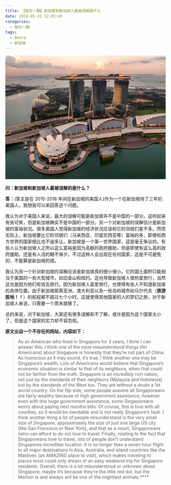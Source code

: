 ```yaml
---
title: 【每日一翻】新加坡和新加坡人最被误解是什么
date: 2019-05-31 12:03:43
categories:
  - 每日一翻
tags:
  - Quora
  - 新加坡
---
```


![题图](https://raw.githubusercontent.com/x13945/image-bucket/master/img/hu-chen-656089-unsplash.jpg)

**问：新加坡和新加坡人最被误解的是什么？**

**答：**(答主是在 2015-2018 年间在新加坡的美国人)作为一个在新加坡待了三年的美国人，我想我可以来回答这个问题。

我认为对于美国人来说，最大的误解可能是新加坡并不是中国的一部分。这听起来有些可笑，但是新加坡确实不是中国的一部分。另一个对新加坡的误解估计是新加坡的富裕状况。很多美国人觉得新加坡的经济状况应该和它的邻居们差不多。然而实际上，新加坡要比它的邻居们（马来西亚、印度尼西亚等）富裕的多，即使和西方世界的国家相比也不逞多让。新加坡是一个第一世界国家，这是毫无争议的。有些人认为新加坡人之所以这么富裕是因为高额的政府援助，但是即使有这么高的政府援助，还是有人活的朝不保夕。不过这种人会出现在任何国家，这是不可避免的，不能算是新加坡的错。

我认为另一个针对新加坡的误解应该是新加坡真的很小很小。它的国土面积只能相当于美国的一些大型城市，如旧金山和纽约。这也导致新加坡人很热爱旅行，当然这也是因为他们有钱去旅行。因为新加坡人喜爱旅行，也使得有些人不知道新加坡的具体位置。由于新加坡距离亚洲、澳大利亚以及一些岛屿城市如马尔代夫（**旅游胜地！！**）的航程都不超过七个小时，这就使得其他国家的人的梦幻之旅，对于新加坡人来说，只需要一个周末就够了。

总的来说，对于新加坡，大家还有很多误解和不了解，或许是因为这个国家太小了，但是这个国家的实力却不容忽视。

**原文出自一个不存在的网站，内容如下：**

> As an American who lived in Singapore for 3 years, I think I can answer this. I think one of the most misunderstood things (for Americans) about Singapore is honestly that they’re not part of China. As humorous as it may sound, it’s true. I think another one may be Singapore’s wealth. Lots of Americans would believe that Singapore’s economic situation is similar to that of its neighbors, when that could not be farther from the truth. Singapore is an incredibly rich nation, not just by the standards of their neighbors (Malaysia and Indonesia) but by the standards of the West too. They are without a doubt a 1st world country. On the flip side, some people assume all Singaporeans are fairly wealthy because of high government assistance, however even with this huge government assistance, some Singaporeans worry about paying next months bills. Of course, this is true with all counties, so it would be inevitable and is not really Singapore’s fault. I think another thing a lot of people misunderstand is the very small size of Singapore, approximately the size of just one large US city (like San Francisco or New York), and that as a result, Singaporeans (who can afford to do so) love to travel. Finally, relating to the fact that Singaporeans love to travel, lots of people don’t understand Singapores incredible location. It is no longer than a seven hour flight to all major destinations in Asia, Australia, and island countries like the Maldives (an AMAZING place to visit), which makes traveling to places most could only dream of an easy weekend trip for Singapore residents. Overall, there is a lot misunderstood or unknown about Singapore, maybe it’s because they’re the little red dot, but the Merlion is and always will be one of the mightiest animals.****